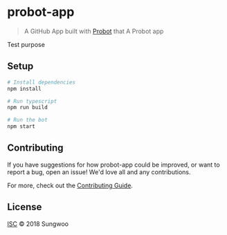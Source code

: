 # probot-app

> A GitHub App built with [Probot](https://github.com/probot/probot) that A Probot app

Test purpose

## Setup

```sh
# Install dependencies
npm install

# Run typescript
npm run build

# Run the bot
npm start
```

## Contributing

If you have suggestions for how probot-app could be improved, or want to report a bug, open an issue! We'd love all and any contributions.

For more, check out the [Contributing Guide](CONTRIBUTING.md).

## License

[ISC](LICENSE) © 2018 Sungwoo <undefined>
